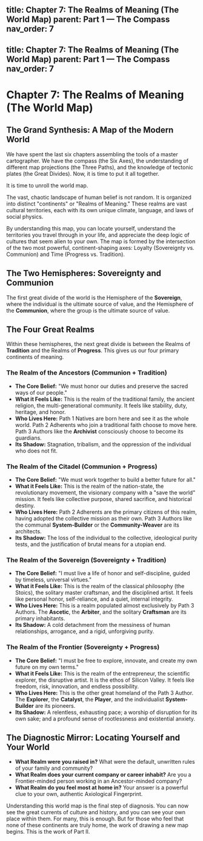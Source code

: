 title: Chapter 7: The Realms of Meaning (The World Map)
parent: Part 1 — The Compass
nav_order: 7
---
title: Chapter 7: The Realms of Meaning (The World Map)
parent: Part 1 — The Compass
nav_order: 7
---

# Chapter 7: The Realms of Meaning (The World Map)

## The Grand Synthesis: A Map of the Modern World

We have spent the last six chapters assembling the tools of a master cartographer. We have the compass (the Six Axes), the understanding of different map projections (the Three Paths), and the knowledge of tectonic plates (the Great Divides). Now, it is time to put it all together.

It is time to unroll the world map.

The vast, chaotic landscape of human belief is not random. It is organized into distinct "continents" or "Realms of Meaning." These realms are vast cultural territories, each with its own unique climate, language, and laws of social physics.

By understanding this map, you can locate yourself, understand the territories you travel through in your life, and appreciate the deep logic of cultures that seem alien to your own. The map is formed by the intersection of the two most powerful, continent-shaping axes: Loyalty (Sovereignty vs. Communion) and Time (Progress vs. Tradition).

## The Two Hemispheres: Sovereignty and Communion

The first great divide of the world is the Hemisphere of the **Sovereign**, where the individual is the ultimate source of value, and the Hemisphere of the **Communion**, where the group is the ultimate source of value.

## The Four Great Realms

Within these hemispheres, the next great divide is between the Realms of **Tradition** and the Realms of **Progress**. This gives us our four primary continents of meaning.

### The Realm of the Ancestors (Communion + Tradition)
*   **The Core Belief:** "We must honor our duties and preserve the sacred ways of our people."
*   **What it Feels Like:** This is the realm of the traditional family, the ancient religion, the multi-generational community. It feels like stability, duty, heritage, and honor.
*   **Who Lives Here:** Path 1 Natives are born here and see it as the whole world. Path 2 Adherents who join a traditional faith choose to move here. Path 3 Authors like the **Archivist** consciously choose to become its guardians.
*   **Its Shadow:** Stagnation, tribalism, and the oppression of the individual who does not fit.

### The Realm of the Citadel (Communion + Progress)
*   **The Core Belief:** "We must work together to build a better future for all."
*   **What it Feels Like:** This is the realm of the nation-state, the revolutionary movement, the visionary company with a "save the world" mission. It feels like collective purpose, shared sacrifice, and historical destiny.
*   **Who Lives Here:** Path 2 Adherents are the primary citizens of this realm, having adopted the collective mission as their own. Path 3 Authors like the communal **System-Builder** or the **Community-Weaver** are its architects.
*   **Its Shadow:** The loss of the individual to the collective, ideological purity tests, and the justification of brutal means for a utopian end.

### The Realm of the Sovereign (Sovereignty + Tradition)
*   **The Core Belief:** "I must live a life of honor and self-discipline, guided by timeless, universal virtues."
*   **What it Feels Like:** This is the realm of the classical philosophy (the Stoics), the solitary master craftsman, and the disciplined artist. It feels like personal honor, self-reliance, and a quiet, internal integrity.
*   **Who Lives Here:** This is a realm populated almost exclusively by Path 3 Authors. The **Ascetic**, the **Arbiter**, and the solitary **Craftsman** are its primary inhabitants.
*   **Its Shadow:** A cold detachment from the messiness of human relationships, arrogance, and a rigid, unforgiving purity.

### The Realm of the Frontier (Sovereignty + Progress)
*   **The Core Belief:** "I must be free to explore, innovate, and create my own future on my own terms."
*   **What it Feels Like:** This is the realm of the entrepreneur, the scientific explorer, the disruptive artist. It is the ethos of Silicon Valley. It feels like freedom, risk, innovation, and endless possibility.
*   **Who Lives Here:** This is the other great homeland of the Path 3 Author. The **Explorer**, the **Catalyst**, the **Player**, and the individualist **System-Builder** are its pioneers.
*   **Its Shadow:** A relentless, exhausting pace; a worship of disruption for its own sake; and a profound sense of rootlessness and existential anxiety.

## The Diagnostic Mirror: Locating Yourself and Your World

*   **What Realm were you raised in?** What were the default, unwritten rules of your family and community?
*   **What Realm does your current company or career inhabit?** Are you a Frontier-minded person working in an Ancestor-minded company?
*   **What Realm do you feel most at home in?** Your answer is a powerful clue to your own, authentic Axiological Fingerprint.

Understanding this world map is the final step of diagnosis. You can now see the great currents of culture and history, and you can see your own place within them. For many, this is enough. But for those who feel that none of these continents are truly home, the work of drawing a new map begins. This is the work of Part II.
